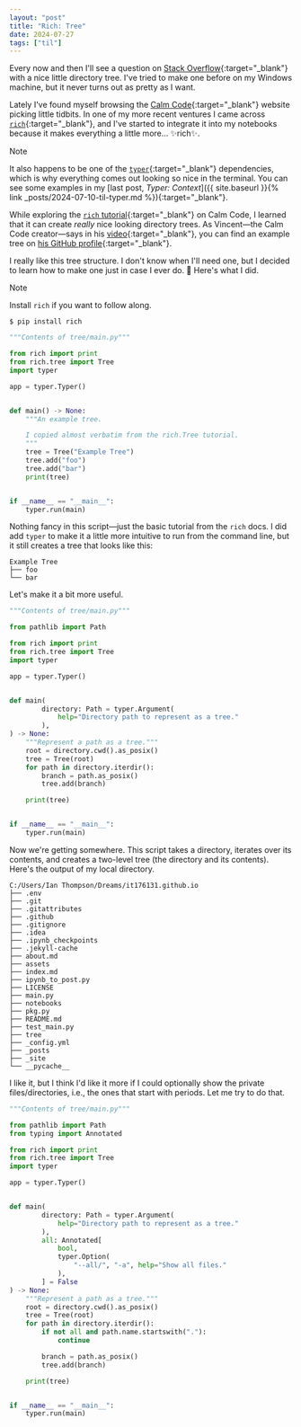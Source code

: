 ```yaml
---
layout: "post"
title: "Rich: Tree"
date: 2024-07-27
tags: ["til"]
---
```


Every now and then I'll see a question on [Stack Overflow](https://stackoverflow.com/){:target="_blank"} with a nice little directory tree.
I've tried to make one before on my Windows machine, but it never turns out as pretty as I want.

Lately I've found myself browsing the [Calm Code](https://calmcode.io/){:target="_blank"} website picking little tidbits.
In one of my more recent ventures I came across [`rich`](https://github.com/Textualize/rich){:target="_blank"},
and I've started to integrate it into my notebooks because it makes everything a little more... ✨rich✨.

> [!NOTE]
> 
> It also happens to be one of the [`typer`](https://typer.tiangolo.com/){:target="_blank"} dependencies,
> which is why everything comes out looking so nice in the terminal.
> You can see some examples in my [last post, _Typer: Context_]({{ site.baseurl }}{% link _posts/2024-07-10-til-typer.md %}){:target="_blank"}.

While exploring the [`rich` tutorial](https://calmcode.io/course/rich/introduction){:target="_blank"} on Calm Code,
I learned that it can create *really* nice looking directory trees.
As Vincent—the Calm Code creator—says in his [video](https://calmcode.io/course/rich/trees){:target="_blank"},
you can find an example tree on [his GitHub profile](https://github.com/koaning){:target="_blank"}.

I really like this tree structure.
I don't know when I'll need one, but I decided to learn how to make one just in case I ever do. 🤷
Here's what I did.

> [!NOTE]
> 
> Install `rich` if you want to follow along.
> ```shell
> $ pip install rich
> ```

```python
"""Contents of tree/main.py"""

from rich import print
from rich.tree import Tree
import typer

app = typer.Typer()


def main() -> None:
    """An example tree.

    I copied almost verbatim from the rich.Tree tutorial.
    """
    tree = Tree("Example Tree")
    tree.add("foo")
    tree.add("bar")
    print(tree)


if __name__ == "__main__":
    typer.run(main)

```

Nothing fancy in this script—just the basic tutorial from the `rich` docs.
I did add `typer` to make it a little more intuitive to run from the command line,
but it still creates a tree that looks like this:

```text
Example Tree
├── foo
└── bar
```

Let's make it a bit more useful.

```python
"""Contents of tree/main.py"""

from pathlib import Path

from rich import print
from rich.tree import Tree
import typer

app = typer.Typer()


def main(
        directory: Path = typer.Argument(
            help="Directory path to represent as a tree."
        ),
) -> None:
    """Represent a path as a tree."""
    root = directory.cwd().as_posix()
    tree = Tree(root)
    for path in directory.iterdir():
        branch = path.as_posix()
        tree.add(branch)

    print(tree)


if __name__ == "__main__":
    typer.run(main)

```

Now we're getting somewhere.
This script takes a directory, iterates over its contents,
and creates a two-level tree (the directory and its contents).
Here's the output of my local directory.

```text
C:/Users/Ian Thompson/Dreams/it176131.github.io
├── .env
├── .git
├── .gitattributes
├── .github
├── .gitignore
├── .idea
├── .ipynb_checkpoints
├── .jekyll-cache
├── about.md
├── assets
├── index.md
├── ipynb_to_post.py
├── LICENSE
├── main.py
├── notebooks
├── pkg.py
├── README.md
├── test_main.py
├── tree
├── _config.yml
├── _posts
├── _site
└── __pycache__
```

I like it, but I think I'd like it more if I could optionally show the private files/directories, i.e., the ones that start with periods.
Let me try to do that.

```python
"""Contents of tree/main.py"""

from pathlib import Path
from typing import Annotated

from rich import print
from rich.tree import Tree
import typer

app = typer.Typer()


def main(
        directory: Path = typer.Argument(
            help="Directory path to represent as a tree."
        ),
        all: Annotated[
            bool,
            typer.Option(
                "--all/", "-a", help="Show all files."
            ),
        ] = False
) -> None:
    """Represent a path as a tree."""
    root = directory.cwd().as_posix()
    tree = Tree(root)
    for path in directory.iterdir():
        if not all and path.name.startswith("."):
            continue

        branch = path.as_posix()
        tree.add(branch)

    print(tree)


if __name__ == "__main__":
    typer.run(main)

```